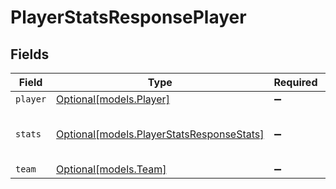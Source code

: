 # PlayerStatsResponsePlayer


## Fields

| Field                                                                              | Type                                                                               | Required                                                                           | Description                                                                        |
| ---------------------------------------------------------------------------------- | ---------------------------------------------------------------------------------- | ---------------------------------------------------------------------------------- | ---------------------------------------------------------------------------------- |
| `player`                                                                           | [Optional[models.Player]](../models/player.md)                                     | :heavy_minus_sign:                                                                 | N/A                                                                                |
| `stats`                                                                            | [Optional[models.PlayerStatsResponseStats]](../models/playerstatsresponsestats.md) | :heavy_minus_sign:                                                                 | Statistics object varies by category                                               |
| `team`                                                                             | [Optional[models.Team]](../models/team.md)                                         | :heavy_minus_sign:                                                                 | N/A                                                                                |